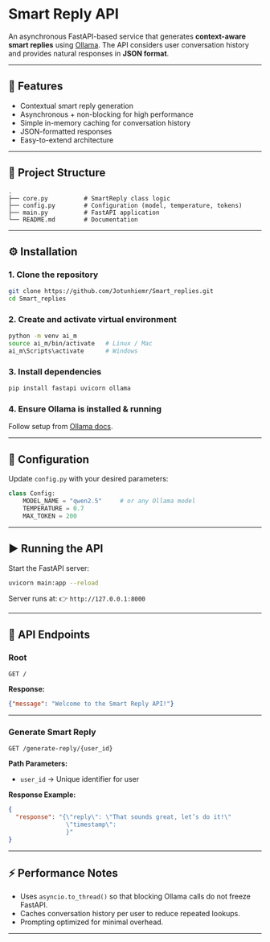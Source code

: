 
# Smart Reply API

An asynchronous FastAPI-based service that generates **context-aware smart replies** using [Ollama](https://ollama.ai/).
The API considers user conversation history and provides natural responses in **JSON format**.

---

## 🚀 Features

* Contextual smart reply generation
* Asynchronous + non-blocking for high performance
* Simple in-memory caching for conversation history
* JSON-formatted responses
* Easy-to-extend architecture

---

## 📂 Project Structure

```
.
├── core.py          # SmartReply class logic
├── config.py        # Configuration (model, temperature, tokens)
├── main.py          # FastAPI application
└── README.md        # Documentation
```

---

## ⚙️ Installation

### 1. Clone the repository

```bash
git clone https://github.com/Jotunhiemr/Smart_replies.git
cd Smart_replies
```

### 2. Create and activate virtual environment

```bash
python -m venv ai_m
source ai_m/bin/activate   # Linux / Mac
ai_m\Scripts\activate      # Windows
```

### 3. Install dependencies

```bash
pip install fastapi uvicorn ollama
```

### 4. Ensure Ollama is installed & running

Follow setup from [Ollama docs](https://ollama.ai/).

---

## 🔧 Configuration

Update `config.py` with your desired parameters:

```python
class Config:
    MODEL_NAME = "qwen2.5"     # or any Ollama model
    TEMPERATURE = 0.7
    MAX_TOKEN = 200
```

---

## ▶️ Running the API

Start the FastAPI server:

```bash
uvicorn main:app --reload
```

Server runs at:
👉 `http://127.0.0.1:8000`

---

## 📌 API Endpoints

### **Root**

```http
GET /
```

**Response:**

```json
{"message": "Welcome to the Smart Reply API!"}
```

---

### **Generate Smart Reply**

```http
GET /generate-reply/{user_id}
```

**Path Parameters:**

* `user_id` → Unique identifier for user

**Response Example:**

```json
{
  "response": "{\"reply\": \"That sounds great, let’s do it!\"
                \"timestamp\":
                }"
}
```

---

## ⚡ Performance Notes

* Uses `asyncio.to_thread()` so that blocking Ollama calls do not freeze FastAPI.
* Caches conversation history per user to reduce repeated lookups.
* Prompting optimized for minimal overhead.

---

